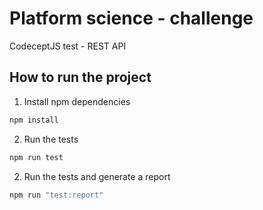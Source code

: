 # Platform science - challenge

CodeceptJS test - REST API

## How to run the project

1. Install npm dependencies

```bash
npm install
```

2. Run the tests
```bash
npm run test
```

2. Run the tests and generate a report
```bash
npm run "test:report"
```
